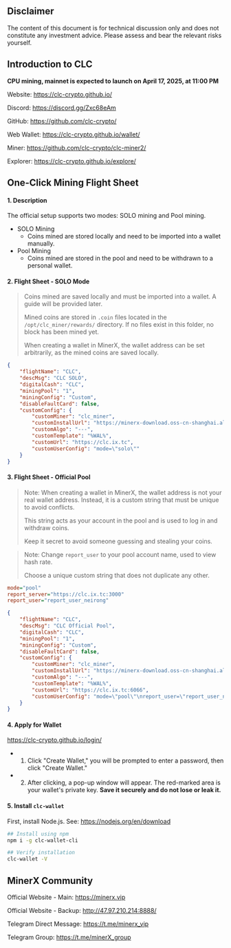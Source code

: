 ## Disclaimer

The content of this document is for technical discussion only and does not constitute any investment advice. Please assess and bear the relevant risks yourself.


## Introduction to CLC

**CPU mining, mainnet is expected to launch on April 17, 2025, at 11:00 PM**

Website: https://clc-crypto.github.io/

Discord: https://discord.gg/Zxc68eAm

GitHub: https://github.com/clc-crypto/

Web Wallet: https://clc-crypto.github.io/wallet/

Miner: https://github.com/clc-crypto/clc-miner2/

Explorer: https://clc-crypto.github.io/explore/



## One-Click Mining Flight Sheet

#### 1. Description

The official setup supports two modes: SOLO mining and Pool mining.

- SOLO Mining
  - Coins mined are stored locally and need to be imported into a wallet manually.
- Pool Mining
  - Coins mined are stored in the pool and need to be withdrawn to a personal wallet.



#### 2. Flight Sheet - SOLO Mode

> Coins mined are saved locally and must be imported into a wallet. A guide will be provided later.
>
> Mined coins are stored in `.coin` files located in the `/opt/clc_miner/rewards/` directory. If no files exist in this folder, no block has been mined yet.
>
> When creating a wallet in MinerX, the wallet address can be set arbitrarily, as the mined coins are saved locally.

```json
{
    "flightName": "CLC",
    "descMsg": "CLC SOLO",
    "digitalCash": "CLC",
    "miningPool": "1",
    "miningConfig": "Custom",
    "disableFaultCard": false,
    "customConfig": {
        "customMiner": "clc_miner",
        "customInstallUrl": "https://minerx-download.oss-cn-shanghai.aliyuncs.com/20250416_clc/clc_miner-20250416.11.tar.gz",
        "customAlgo": "---",
        "customTemplate": "%WAL%",
        "customUrl": "https://clc.ix.tc",
        "customUserConfig": "mode=\"solo\""
    }
}
```



#### 3. Flight Sheet - Official Pool

> Note: When creating a wallet in MinerX, the wallet address is not your real wallet address. Instead, it is a custom string that must be unique to avoid conflicts.
>
> This string acts as your account in the pool and is used to log in and withdraw coins.
>
> Keep it secret to avoid someone guessing and stealing your coins.

> Note: Change `report_user` to your pool account name, used to view hash rate.
>
> Choose a unique custom string that does not duplicate any other.

```ini
mode="pool"
report_server="https://clc.ix.tc:3000"
report_user="report_user_neirong"
```

```json
{
    "flightName": "CLC",
    "descMsg": "CLC Official Pool",
    "digitalCash": "CLC",
    "miningPool": "1",
    "miningConfig": "Custom",
    "disableFaultCard": false,
    "customConfig": {
        "customMiner": "clc_miner",
        "customInstallUrl": "https://minerx-download.oss-cn-shanghai.aliyuncs.com/20250416_clc/clc_miner-20250416.11.tar.gz",
        "customAlgo": "---",
        "customTemplate": "%WAL%",
        "customUrl": "https://clc.ix.tc:6066",
        "customUserConfig": "mode=\"pool\"\nreport_user=\"report_user_neirong\"\nreport_server=\"https://clc.ix.tc:3000\""
    }
}
```



#### 4. Apply for Wallet

https://clc-crypto.github.io/login/

- 1. Click "Create Wallet," you will be prompted to enter a password, then click "Create Wallet."
- 2. After clicking, a pop-up window will appear. The red-marked area is your wallet's private key. **Save it securely and do not lose or leak it.**



#### 5. Install `clc-wallet`

First, install Node.js. See: https://nodejs.org/en/download

```sh
## Install using npm
npm i -g clc-wallet-cli

## Verify installation
clc-wallet -V
```



## MinerX Community

Official Website - Main: https://minerx.vip

Official Website - Backup: http://47.97.210.214:8888/

Telegram Direct Message: https://t.me/minerx_vip

Telegram Group: https://t.me/minerX_group